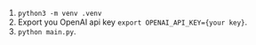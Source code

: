 
1. `python3 -m venv .venv`
2. Export you OpenAI api key `export OPENAI_API_KEY={your key}`.
3. `python main.py`.
